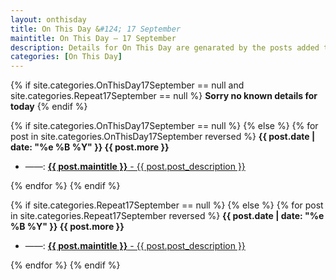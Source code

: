 ```yaml
---
layout: onthisday
title: On This Day &#124; 17 September
maintitle: On This Day — 17 September
description: Details for On This Day are genarated by the posts added to the website so the content is subject to changes/updates over time.
categories: [On This Day]
---
```


{% if site.categories.OnThisDay17September == null and site.categories.Repeat17September == null %}
<strong>Sorry no known details for today</strong>
{% endif %}

{% if site.categories.OnThisDay17September == null %}
{% else %}
{% for post in site.categories.OnThisDay17September reversed %}
<strong>{{ post.date | date: "%e %B %Y" }} {{ post.more }}</strong>
<ul>
<li> ——: <a href="{{ post.url }}"><strong>{{ post.maintitle }}</strong> - {{ post.post_description }}</a></li>
</ul>
{% endfor %}
{% endif %}

{% if site.categories.Repeat17September == null %}
{% else %}
{% for post in site.categories.Repeat17September reversed %}
<strong>{{ post.date | date: "%e %B %Y" }} {{ post.more }}</strong>
<ul>
<li> ——: <a href="{{ post.url }}"><strong>{{ post.maintitle }}</strong> - {{ post.post_description }}</a></li>
</ul>
{% endfor %}
{% endif %}
